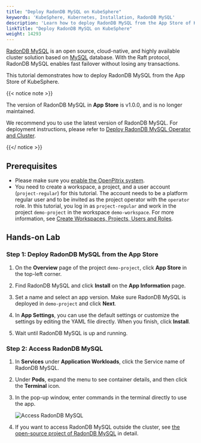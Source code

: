 ```yaml
---
title: "Deploy RadonDB MySQL on KubeSphere"
keywords: 'KubeSphere, Kubernetes, Installation, RadonDB MySQL'
description: 'Learn how to deploy RadonDB MySQL from the App Store of KubeSphere and access its service.'
linkTitle: "Deploy RadonDB MySQL on KubeSphere"
weight: 14293
---
```


[RadonDB MySQL](https://github.com/radondb/radondb-mysql-kubernetes) is an open source, cloud-native, and highly available cluster solution based on [MySQL](https://MySQL.org) database. With the Raft protocol, RadonDB MySQL enables fast failover without losing any transactions.

This tutorial demonstrates how to deploy RadonDB MySQL from the App Store of KubeSphere.

{{< notice note >}}

The version of RadonDB MySQL in **App Store** is v1.0.0, and is no longer maintained.

We recommend you to use the latest version of RadonDB MySQL. For deployment instructions, please refer to [Deploy RadonDB MySQL Operator and Cluster](../../external-apps/deploy-radondb-mysql/).

{{</ notice >}}

## Prerequisites

- Please make sure you [enable the OpenPitrix system](../../../pluggable-components/app-store/).
- You need to create a workspace, a project, and a user account (`project-regular`) for this tutorial. The account needs to be a platform regular user and to be invited as the project operator with the `operator` role. In this tutorial, you log in as `project-regular` and work in the project `demo-project` in the workspace `demo-workspace`. For more information, see [Create Workspaces, Projects, Users and Roles](../../../quick-start/create-workspace-and-project/).

## Hands-on Lab

### Step 1: Deploy RadonDB MySQL from the App Store

1. On the **Overview** page of the project `demo-project`, click **App Store** in the top-left corner.

2. Find RadonDB MySQL and click **Install** on the **App Information** page.

3. Set a name and select an app version. Make sure RadonDB MySQL is deployed in `demo-project` and click **Next**.

4. In **App Settings**, you can use the default settings or customize the settings by editing the YAML file directly. When you finish, click **Install**.

5. Wait until RadonDB MySQL is up and running.

### Step 2: Access RadonDB MySQL

1. In **Services** under **Application Workloads**, click the Service name of RadonDB MySQL.

2. Under **Pods**, expand the menu to see container details, and then click the **Terminal** icon.

3. In the pop-up window, enter commands in the terminal directly to use the app.

   ![Access RadonDB MySQL](/images/docs/v3.3/appstore/built-in-apps/radondb-mysql-app/radondb-mysql-service-terminal.png)

4. If you want to access RadonDB MySQL outside the cluster, see [the open-source project of RadonDB MySQL](https://github.com/radondb/radondb-mysql-kubernetes) in detail.
